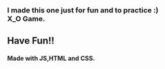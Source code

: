 <h3>I made this one just for fun and to practice :)<br>
X_O Game.</h3>
<h2>Have Fun!!</h2>
<h4>Made with JS,HTML and CSS.</h4>
